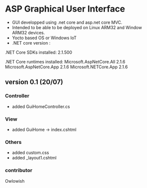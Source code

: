 # ASP Graphical User Interface 

* GUI developped using .net core and asp.net core MVC. 
* Intended to be able to be deployed on Linux ARM32 and Window ARM32 devices.
* Yocto based OS or Windows IoT
* .NET core version :

.NET Core SDKs installed:
  2.1.500 

.NET Core runtimes installed:
  Microsoft.AspNetCore.All 2.1.6 
  Microsoft.AspNetCore.App 2.1.6
  Microsoft.NETCore.App 2.1.6 

## version 0.1 (20/07)

### Controller

 * added GuiHomeController.cs
 
### View

* added GuiHome -> index.cshtml

### Others

* added custom.css
* added _layout1.cshtml


### contributor

Owlowish
